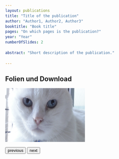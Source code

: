 ```yaml
---
layout: publications
title: "Title of the publication"
author: "Author1, Author2, Author3"
booktitle: "Book title"
pages: "On which pages is the publication?"
year: "Year"
numberOfSlides: 2

abstract: "Short description of the publication."

---
```

## Folien und Download

<body>
<script>
var number = 1;
const numberOfSlides = 3;
function folien(direction) {
    if (direction === -1) {
        if (number !== 1) {
            number = number - 1;
        } 
        else {
            number = numberOfSlides;
        }
    }
    else {
        if (number !== numberOfSlides) {
            number = number + 1;
        } 
        else {
            number = 1;
        }
    }
    document.getElementById('currentSlide').src = "/pic"+number+".jpg";;
}
</script>
<img id="currentSlide" src="/pic1.jpg" width="256" height="172">

<p>
<button type="button" onclick="folien(-1)">previous</button>
<button type="button" onclick="folien(1)">next</button>
</p>

</body>
